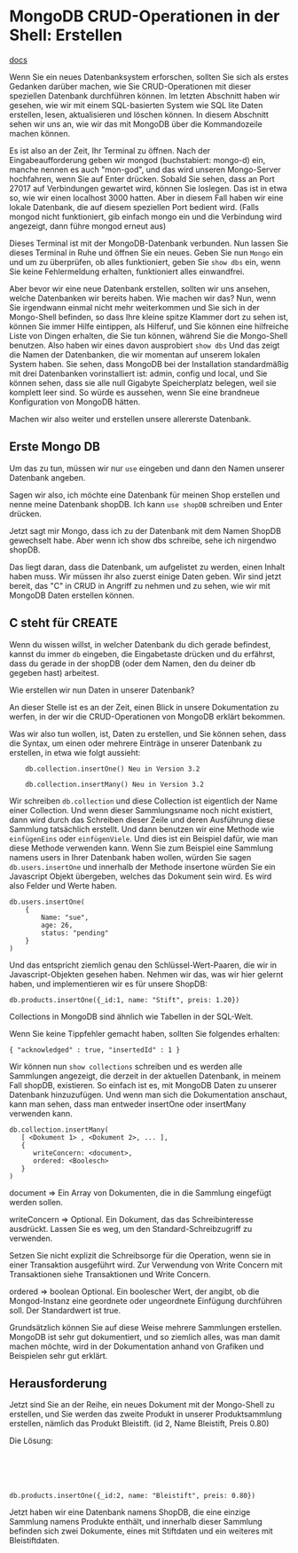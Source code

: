 # MongoDB CRUD-Operationen in der Shell: Erstellen

[docs](https://www.mongodb.com/docs/manual/crud/)

Wenn Sie ein neues Datenbanksystem erforschen, sollten Sie sich als erstes Gedanken darüber machen, wie Sie CRUD-Operationen mit dieser speziellen Datenbank durchführen können. Im letzten Abschnitt haben wir gesehen, wie wir mit einem SQL-basierten System wie SQL lite Daten erstellen, lesen, aktualisieren und löschen können. In diesem Abschnitt sehen wir uns an, wie wir das mit MongoDB über die Kommandozeile machen können.


Es ist also an der Zeit, Ihr Terminal zu öffnen. Nach der Eingabeaufforderung geben wir mongod (buchstabiert: mongo-d) ein, manche nennen es auch "mon-god", und das wird unseren Mongo-Server hochfahren, wenn Sie auf Enter drücken. Sobald Sie sehen, dass an Port 27017 auf Verbindungen gewartet wird, können Sie loslegen. Das ist in etwa so, wie wir einen localhost 3000 hatten. Aber in diesem Fall haben wir eine lokale Datenbank, die auf diesem speziellen Port bedient wird. (Falls mongod nicht funktioniert, gib einfach mongo ein und die Verbindung wird angezeigt, dann führe mongod erneut aus)

Dieses Terminal ist mit der MongoDB-Datenbank verbunden. Nun lassen Sie dieses Terminal in Ruhe und öffnen Sie ein neues. Geben Sie nun ```Mongo``` ein und um zu überprüfen, ob alles funktioniert, geben Sie ```show dbs``` ein, wenn Sie keine Fehlermeldung erhalten, funktioniert alles einwandfrei.


Aber bevor wir eine neue Datenbank erstellen, sollten wir uns ansehen, welche Datenbanken wir bereits haben. Wie machen wir das? Nun, wenn Sie irgendwann einmal nicht mehr weiterkommen und Sie sich in der Mongo-Shell befinden, so dass Ihre kleine spitze Klammer dort zu sehen ist, können Sie immer Hilfe eintippen, als Hilferuf, und Sie können eine hilfreiche Liste von Dingen erhalten, die Sie tun können, während Sie die Mongo-Shell benutzen. Also haben wir eines davon ausprobiert ```show dbs``` Und das zeigt die Namen der Datenbanken, die wir momentan auf unserem lokalen System haben. Sie sehen, dass MongoDB bei der Installation standardmäßig mit drei Datenbanken vorinstalliert ist: admin, config und local, und Sie können sehen, dass sie alle null Gigabyte Speicherplatz belegen, weil sie komplett leer sind. So würde es aussehen, wenn Sie eine brandneue Konfiguration von MongoDB hätten.

Machen wir also weiter und erstellen unsere allererste Datenbank.

## Erste Mongo DB

Um das zu tun, müssen wir nur ```use``` eingeben und dann den Namen unserer Datenbank angeben.

Sagen wir also, ich möchte eine Datenbank für meinen Shop erstellen und nenne meine Datenbank shopDB. Ich kann ```use shopDB``` schreiben und Enter drücken.

Jetzt sagt mir Mongo, dass ich zu der Datenbank mit dem Namen ShopDB gewechselt habe. Aber wenn ich show dbs schreibe, sehe ich nirgendwo shopDB.

Das liegt daran, dass die Datenbank, um aufgelistet zu werden, einen Inhalt haben muss. Wir müssen ihr also zuerst einige Daten geben. Wir sind jetzt bereit, das "C" in CRUD in Angriff zu nehmen und zu sehen, wie wir mit MongoDB Daten erstellen können.

## C steht für CREATE

Wenn du wissen willst, in welcher Datenbank du dich gerade befindest, kannst du immer ```db``` eingeben, die Eingabetaste drücken und du erfährst, dass du gerade in der shopDB (oder dem Namen, den du deiner db gegeben hast) arbeitest.

Wie erstellen wir nun Daten in unserer Datenbank?

An dieser Stelle ist es an der Zeit, einen Blick in unsere Dokumentation zu werfen, in der wir die CRUD-Operationen von MongoDB erklärt bekommen.

Was wir also tun wollen, ist, Daten zu erstellen, und Sie können sehen, dass die Syntax, um einen oder mehrere Einträge in unserer Datenbank zu erstellen, in etwa wie folgt aussieht:

```
    db.collection.insertOne() Neu in Version 3.2

    db.collection.insertMany() Neu in Version 3.2
```

Wir schreiben ```db.collection``` und diese Collection ist eigentlich der Name einer Collection. Und wenn dieser Sammlungsname noch nicht existiert, dann wird durch das Schreiben dieser Zeile und deren Ausführung diese Sammlung tatsächlich erstellt. Und dann benutzen wir eine Methode wie ```einfügenEins``` oder ```einfügenViele```. Und dies ist ein Beispiel dafür, wie man diese Methode verwenden kann. Wenn Sie zum Beispiel eine Sammlung namens users in Ihrer Datenbank haben wollen, würden Sie sagen ```db.users.insertOne``` und innerhalb der Methode insertone würden Sie ein Javascript Objekt übergeben, welches das Dokument sein wird. Es wird also Felder und Werte haben.

```
db.users.insertOne(
    {
        Name: "sue",
        age: 26,
        status: "pending"
    }
)
```

Und das entspricht ziemlich genau den Schlüssel-Wert-Paaren, die wir in Javascript-Objekten gesehen haben. Nehmen wir das, was wir hier gelernt haben, und implementieren wir es für unsere ShopDB:

```
db.products.insertOne({_id:1, name: "Stift", preis: 1.20})
```

Collections in MongoDB sind ähnlich wie Tabellen in der SQL-Welt.

Wenn Sie keine Tippfehler gemacht haben, sollten Sie folgendes erhalten:

```
{ "acknowledged" : true, "insertedId" : 1 }
```

Wir können nun ```show collections``` schreiben und es werden alle Sammlungen angezeigt, die derzeit in der aktuellen Datenbank, in meinem Fall shopDB, existieren. So einfach ist es, mit MongoDB Daten zu unserer Datenbank hinzuzufügen. Und wenn man sich die Dokumentation anschaut, kann man sehen, dass man entweder insertOne oder insertMany verwenden kann.

```
db.collection.insertMany(
   [ <Dokument 1> , <Dokument 2>, ... ],
   {
      writeConcern: <document>,
      ordered: <Boolesch>
   }
)
```
document => Ein Array von Dokumenten, die in die Sammlung eingefügt werden sollen.

writeConcern => Optional. Ein Dokument, das das Schreibinteresse ausdrückt. Lassen Sie es weg, um den Standard-Schreibzugriff zu verwenden.

Setzen Sie nicht explizit die Schreibsorge für die Operation, wenn sie in einer Transaktion ausgeführt wird. Zur Verwendung von Write Concern mit Transaktionen siehe Transaktionen und Write Concern.

ordered => boolean Optional. Ein boolescher Wert, der angibt, ob die Mongod-Instanz eine geordnete oder ungeordnete Einfügung durchführen soll. Der Standardwert ist true.

Grundsätzlich können Sie auf diese Weise mehrere Sammlungen erstellen.
MongoDB ist sehr gut dokumentiert, und so ziemlich alles, was man damit machen möchte, wird in der Dokumentation anhand von Grafiken und Beispielen sehr gut erklärt.

## Herausforderung
Jetzt sind Sie an der Reihe, ein neues Dokument mit der Mongo-Shell zu erstellen, und Sie werden das zweite Produkt in unserer Produktsammlung erstellen, nämlich das Produkt Bleistift. (id 2, Name Bleistift, Preis 0.80)

Die Lösung:

```





db.products.insertOne({_id:2, name: "Bleistift", preis: 0.80})
```

Jetzt haben wir eine Datenbank namens ShopDB, die eine einzige Sammlung namens Produkte enthält, und innerhalb dieser Sammlung befinden sich zwei Dokumente, eines mit Stiftdaten und ein weiteres mit Bleistiftdaten.